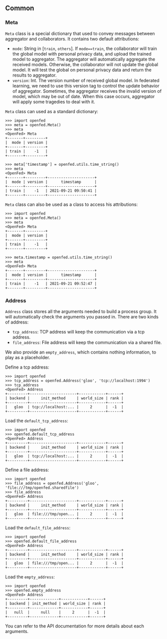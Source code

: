 ## Common

### Meta

`Meta` class is a special dictionary that used to convey messages between aggregator and collaborators. It contains two default attributions:

- `mode`: String in [`train`, `others`]. If `mode==train`, the collaborator will train the global model with personal privacy data, and upload the trained model to aggregator. The aggregator will automatically aggregate the received models. Otherwise, the collaborator will not update the global model. It will test the global on personal privacy data and return the results to aggregator.
- `version`: Int. The version number of received global model. In federated learning, we need to use this version tag to control the update behavior of aggregator. Sometimes, the aggregator receives the invalid version of model, which may be out of date. When this case occurs, aggregator will apply some tragedies to deal with it.

`Meta` class can used as a standard dictionary:

```shell
>>> import openfed
>>> meta = openfed.Meta()
>>> meta
<OpenFed> Meta
+-------+---------+
|  mode | version |
+-------+---------+
| train |    -1   |
+-------+---------+

>>> meta['timestamp'] = openfed.utils.time_string()
>>> meta
<OpenFed> Meta
+-------+---------+---------------------+
|  mode | version |      timestamp      |
+-------+---------+---------------------+
| train |    -1   | 2021-09-21 09:50:41 |
+-------+---------+---------------------+
```

`Meta` class can also be used as a class to access his attributions:

```shell
>>> import openfed
>>> meta = openfed.Meta()
>>> meta
<OpenFed> Meta
+-------+---------+
|  mode | version |
+-------+---------+
| train |    -1   |
+-------+---------+

>>> meta.timestamp = openfed.utils.time_string()
>>> meta
<OpenFed> Meta
+-------+---------+---------------------+
|  mode | version |      timestamp      |
+-------+---------+---------------------+
| train |    -1   | 2021-09-21 09:52:47 |
+-------+---------+---------------------+
```

### Address

`Address` class stores all the arguments needed to build a process group. It will automatically check the arguments you passed in. There are two kinds of address:

- `tcp_address`: TCP address will keep the communication via a tcp address.
- `file_address`: File address will keep the communication via a shared file.

We also provide an `empty_address`, which contains nothing information, to play as a placeholder.

Define a tcp address:

```shell
>>> import openfed
>>> tcp_address = openfed.Address('gloo', 'tcp://localhost:1994')
>>> tcp_address
<OpenFed> Address
+---------+---------------------+------------+------+
| backend |     init_method     | world_size | rank |
+---------+---------------------+------------+------+
|   gloo  | tcp://localhost:... |     2      |  -1  |
+---------+---------------------+------------+------+
```

Load the `default_tcp_address`:

```shell
>>> import openfed
>>> openfed.default_tcp_address
<OpenFed> Address
+---------+---------------------+------------+------+
| backend |     init_method     | world_size | rank |
+---------+---------------------+------------+------+
|   gloo  | tcp://localhost:... |     2      |  -1  |
+---------+---------------------+------------+------+
```

Define a file address:

```shell
>>> import openfed
>>> file_address = openfed.Address('gloo', 'file:///tmp/openfed.sharedfile')
>>> file_address
<OpenFed> Address
+---------+---------------------+------------+------+
| backend |     init_method     | world_size | rank |
+---------+---------------------+------------+------+
|   gloo  | file:///tmp/open... |     2      |  -1  |
+---------+---------------------+------------+------+
```

Load the `default_file_address`:

```shell
>>> import openfed
>>> openfed.default_file_address
<OpenFed> Address
+---------+---------------------+------------+------+
| backend |     init_method     | world_size | rank |
+---------+---------------------+------------+------+
|   gloo  | file:///tmp/open... |     2      |  -1  |
+---------+---------------------+------------+------+
```

Load the `empty_address`:

```shell
>>> import openfed
>>> openfed.empty_address
<OpenFed> Address
+---------+-------------+------------+------+
| backend | init_method | world_size | rank |
+---------+-------------+------------+------+
|   null  |     null    |     2      |  -1  |
+---------+-------------+------------+------+
```

You can refer to the API documentation for more details about each arguments.
